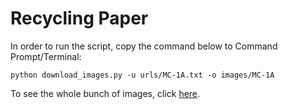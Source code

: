 # Recycling Paper

In order to run the script, copy the command below to Command Prompt/Terminal:
```
python download_images.py -u urls/MC-1A.txt -o images/MC-1A
```

To see the whole bunch of images, click [here](https://drive.google.com/open?id=1XziHAVKZdIyzfYfFJ8JfktIea8KQDwaK).
